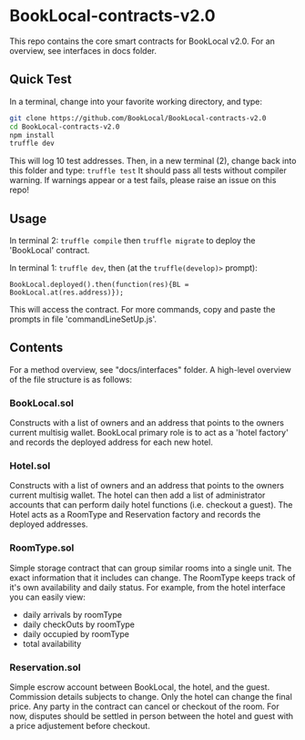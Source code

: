 # BookLocal-contracts-v2.0
This repo contains the core smart contracts for BookLocal v2.0. For an overview, see interfaces in docs folder. 

## Quick Test
In a terminal, change into your favorite working directory, and type:
``` bash
git clone https://github.com/BookLocal/BookLocal-contracts-v2.0
cd BookLocal-contracts-v2.0
npm install
truffle dev
```
This will log 10 test addresses.
Then, in a new terminal (2), change back into this folder and type:
`
truffle test
`
It should pass all tests without compiler warning. If warnings appear or a test fails, please raise an issue on this repo!

## Usage

In terminal 2: `truffle compile` then `truffle migrate` to deploy the 'BookLocal' contract.

In terminal 1: `truffle dev`, then (at the `truffle(develop)>` prompt):
```
BookLocal.deployed().then(function(res){BL = BookLocal.at(res.address)});
```
This will access the contract. For more commands, copy and paste the prompts in file 'commandLineSetUp.js'. 

## Contents
For a method overview, see "docs/interfaces" folder. A high-level overview of the file structure is as follows:

### BookLocal.sol
Constructs with a list of owners and an address that points to the owners current multisig wallet. BookLocal primary role is to act as a 'hotel factory' and records the deployed address for each new hotel.

### Hotel.sol
Constructs with a list of owners and an address that points to the owners current multisig wallet. The hotel can then add a list of administrator accounts that can perform daily hotel functions (i.e. checkout a guest). The Hotel acts as a RoomType and Reservation factory and records the deployed addresses.

### RoomType.sol
Simple storage contract that can group similar rooms into a single unit. The exact information that it includes can change. The RoomType keeps track of it's own availability and daily status. For example, from the hotel interface you can easily view:
- daily arrivals by roomType
- daily checkOuts by roomType
- daily occupied by roomType
- total availability

### Reservation.sol
Simple escrow account between BookLocal, the hotel, and the guest. Commission details subjects to change. Only the hotel can change the final price. Any party in the contract can cancel or checkout of the room. For now, disputes should be settled in person between the hotel and guest with a price adjustement before checkout.

